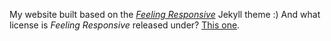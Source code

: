
My website built based on the [*Feeling Responsive*][1] Jekyll theme :)
And what license is *Feeling Responsive* released under? [This one][2].





 [1]: http://phlow.github.io/feeling-responsive/
 [2]: https://github.com/Phlow/feeling-responsive/blob/gh-pages/LICENSE
